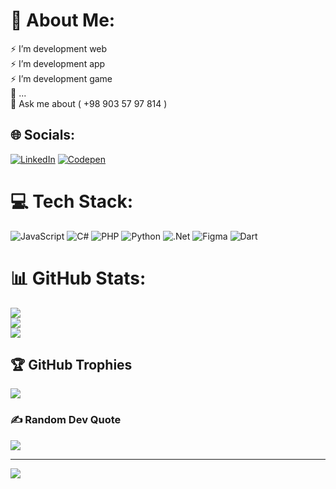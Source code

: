# 💫 About Me:
⚡ I’m development web<br>⚡  I’m development app<br>⚡  I’m development game<br>🌱 ...<br>💬 Ask me about ( +98 903 57 97 814 )


## 🌐 Socials:
[![LinkedIn](https://img.shields.io/badge/LinkedIn-%230077B5.svg?logo=linkedin&logoColor=white)](https://linkedin.com/in/https://www.linkedin.com/in/sasan-abedini-6891a21a3/) [![Codepen](https://img.shields.io/badge/Codepen-000000?style=for-the-badge&logo=codepen&logoColor=white)](https://codepen.io/https://codepen.io/sasanabedini) 

# 💻 Tech Stack:
![JavaScript](https://img.shields.io/badge/javascript-%23323330.svg?style=flat&logo=javascript&logoColor=%23F7DF1E) ![C#](https://img.shields.io/badge/c%23-%23239120.svg?style=flat&logo=csharp&logoColor=white) ![PHP](https://img.shields.io/badge/php-%23777BB4.svg?style=flat&logo=php&logoColor=white) ![Python](https://img.shields.io/badge/python-3670A0?style=flat&logo=python&logoColor=ffdd54) ![.Net](https://img.shields.io/badge/.NET-5C2D91?style=flat&logo=.net&logoColor=white) ![Figma](https://img.shields.io/badge/figma-%23F24E1E.svg?style=flat&logo=figma&logoColor=white) ![Dart](https://img.shields.io/badge/dart-%230175C2.svg?style=flat&logo=dart&logoColor=white)
# 📊 GitHub Stats:
![](https://github-readme-stats.vercel.app/api?username=sasan-abedini&theme=dark&hide_border=false&include_all_commits=true&count_private=true)<br/>
![](https://github-readme-streak-stats.herokuapp.com/?user=sasan-abedini&theme=dark&hide_border=false)<br/>
![](https://github-readme-stats.vercel.app/api/top-langs/?username=sasan-abedini&theme=dark&hide_border=false&include_all_commits=true&count_private=true&layout=compact)

## 🏆 GitHub Trophies
![](https://github-profile-trophy.vercel.app/?username=sasan-abedini&theme=dracula&no-frame=true&no-bg=true&margin-w=4)

### ✍️ Random Dev Quote
![](https://quotes-github-readme.vercel.app/api?type=horizontal&theme=radical)

---
[![](https://visitcount.itsvg.in/api?id=sasan-abedini&icon=2&color=3)](https://visitcount.itsvg.in)

<!-- Proudly created with GPRM ( https://gprm.itsvg.in ) -->
